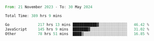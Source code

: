<!--START_SECTION:waka-->

```rust
From: 21 November 2023 - To: 30 May 2024

Total Time: 389 hrs 9 mins

Go             217 hrs 13 mins ███████████▓░░░░░░░░░░░░░   46.42 %
JavaScript     145 hrs 9 mins  ███████▓░░░░░░░░░░░░░░░░░   31.02 %
Other          78 hrs 51 mins  ████▒░░░░░░░░░░░░░░░░░░░░   16.85 %
```

<!--END_SECTION:waka-->
